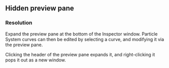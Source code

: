 ## Hidden preview pane
### Resolution
Expand the preview pane at the bottom of the Inspector window. Particle System curves can then be edited by selecting a curve, and modifying it via the preview pane.

Clicking the header of the preview pane expands it, and right-clicking it pops it out as a new window.